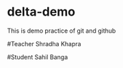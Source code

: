 # delta-demo

This is demo practice of git and github

#Teacher
Shradha Khapra

#Student
Sahil Banga
